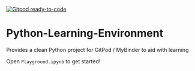 [![Gitpod ready-to-code](https://img.shields.io/badge/Gitpod-ready--to--code-blue?logo=gitpod)](https://gitpod.io/#https://github.com/LightBytes/Python-Learning-Environment)

# Python-Learning-Environment
Provides a clean Python project for GitPod / MyBinder to aid with learning

Open `Playground.ipynb` to get started!